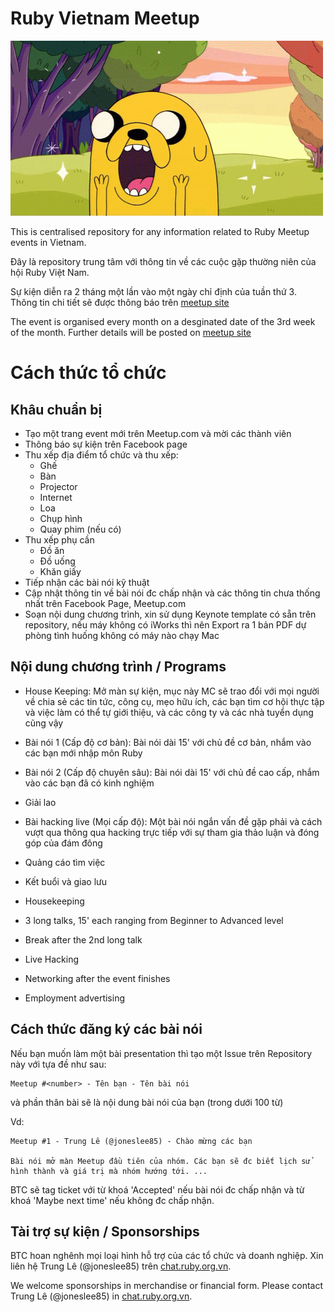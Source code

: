 # Ruby Vietnam Meetup

![Screenshot](https://github.com/ruby-vietnam/meetup/blob/master/sweeeet.gif)

This is centralised repository for any information related to Ruby Meetup events in Vietnam.

Đây là repository trung tâm với thông tin về các cuộc gặp thường niên của hội Ruby Việt Nam.

Sự kiện diễn ra 2 tháng một lần vào một ngày chỉ định của tuần thứ 3. Thông tin chi tiết sẽ được thông báo trên [meetup site](http://meetup.ruby.org.vn)

The event is organised every month on a desginated date of the 3rd week of the month. Further details will be posted on [meetup site](http://meetup.ruby.org.vn)

# Cách thức tổ chức

## Khâu chuẩn bị

* Tạo một trang event mới trên Meetup.com và mời các thành viên
* Thông báo sự kiện trên Facebook page
* Thu xếp địa điểm tổ chức và thu xếp:
  * Ghế
  * Bàn
  * Projector
  * Internet
  * Loa
  * Chụp hình
  * Quay phim (nếu có)
* Thu xếp phụ cần
  * Đồ ăn
  * Đồ uống
  * Khăn giấy
* Tiếp nhận các bài nói kỹ thuật
* Cập nhật thông tin về bài nói đc chấp nhận và các thông tin chưa thống nhất trên Facebook Page, Meetup.com
* Soạn nội dung chương trình, xin sử dụng Keynote template có sẵn trên repository, nếu máy không có iWorks thì nên Export ra 1 bản PDF dự phòng tình huống không có máy nào chạy Mac 

## Nội dung chương trình / Programs

* House Keeping: Mở màn sự kiện, mục này MC sẽ trao đổi với mọi người về chia
sẻ các tin tức, công cụ, mẹo hữu ích, các bạn tìm cơ hội thực tập và việc làm
có thể tự giới thiệu, và các công ty và các nhà tuyển dụng cũng vậy
* Bài nói 1 (Cấp độ cơ bản): Bài nói dài 15' với chủ đề cơ bản, nhắm vào các
bạn mới nhập môn Ruby
* Bài nói 2 (Cấp độ chuyên sâu): Bài nói dài 15' với chủ đề cao cấp, nhắm vào
các bạn đã có kinh nghiệm
* Giải lao
* Bài hacking live (Mọi cấp độ): Một bài nói ngắn vấn đề gặp phải và cách vượt
qua thông qua hacking trực tiếp với sự tham gia thảo luận và đóng góp của đám đông
* Quảng cáo tìm việc
* Kết buổi và giao lưu


* Housekeeping
* 3 long talks, 15' each ranging from Beginner to Advanced level
* Break after the 2nd long talk
* Live Hacking
* Networking after the event finishes
* Employment advertising

## Cách thức đăng ký các bài nói

Nếu bạn muốn làm một bài presentation thì tạo một Issue trên Repository này với tựa đề
như sau:

```
Meetup #<number> - Tên bạn - Tên bài nói
```

và phần thân bài sẽ là nội dung bài nói của bạn (trong dưới 100 từ)

Vd:

```
Meetup #1 - Trung Lê (@joneslee85) - Chào mừng các bạn

Bài nói mở màn Meetup đầu tiên của nhóm. Các bạn sẽ đc biết lịch sử
hình thành và giá trị mà nhóm hướng tới. ...
```

BTC sẽ tag ticket với từ khoá 'Accepted' nếu bài nói đc chấp nhận và từ khoá 'Maybe next time' nếu không đc chấp nhận.

## Tài trợ sự kiện / Sponsorships

BTC hoan nghênh mọi loại hình hỗ trợ của các tổ chức và doanh nghiệp. Xin liên hệ Trung Lê (@joneslee85) trên [chat.ruby.org.vn](http://chat.ruby.org.vn).

We welcome sponsorships in merchandise or financial form. Please contact Trung Lê (@joneslee85) in [chat.ruby.org.vn](http://chat.ruby.org.vn).
